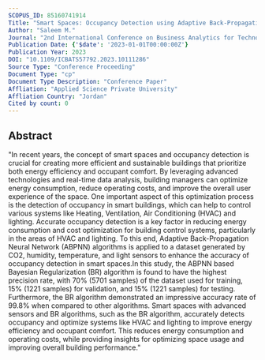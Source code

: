 ```yaml
---
SCOPUS_ID: 85160741914
Title: "Smart Spaces: Occupancy Detection using Adaptive Back-Propagation Neural Network"
Author: "Saleem M."
Journal: "2nd International Conference on Business Analytics for Technology and Security, ICBATS 2023"
Publication Date: {'$date': '2023-01-01T00:00:00Z'}
Publication Year: 2023
DOI: "10.1109/ICBATS57792.2023.10111286"
Source Type: "Conference Proceeding"
Document Type: "cp"
Document Type Description: "Conference Paper"
Affliation: "Applied Science Private University"
Affliation Country: "Jordan"
Cited by count: 0
---
```


## Abstract
"In recent years, the concept of smart spaces and occupancy detection is crucial for creating more efficient and sustainable buildings that prioritize both energy efficiency and occupant comfort. By leveraging advanced technologies and real-time data analysis, building managers can optimize energy consumption, reduce operating costs, and improve the overall user experience of the space. One important aspect of this optimization process is the detection of occupancy in smart buildings, which can help to control various systems like Heating, Ventilation, Air Conditioning (HVAC) and lighting. Accurate occupancy detection is a key factor in reducing energy consumption and cost optimization for building control systems, particularly in the areas of HVAC and lighting. To this end, Adaptive Back-Propagation Neural Network (ABPNN) algorithms is applied to a dataset generated by CO2, humidity, temperature, and light sensors to enhance the accuracy of occupancy detection in smart spaces.In this study, the ABPNN based Bayesian Regularization (BR) algorithm is found to have the highest precision rate, with 70% (5701 samples) of the dataset used for training, 15% (1221 samples) for validation, and 15% (1221 samples) for testing. Furthermore, the BR algorithm demonstrated an impressive accuracy rate of 99.8% when compared to other algorithms. Smart spaces with advanced sensors and BR algorithms, such as the BR algorithm, accurately detects occupancy and optimize systems like HVAC and lighting to improve energy efficiency and occupant comfort. This reduces energy consumption and operating costs, while providing insights for optimizing space usage and improving overall building performance."
